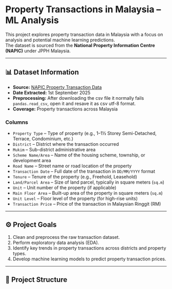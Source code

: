 # Property Transactions in Malaysia – ML Analysis

This project explores property transaction data in Malaysia with a focus on analysis and potential machine learning predictions.  
The dataset is sourced from the **National Property Information Centre (NAPIC)** under JPPH Malaysia.

---

## 📊 Dataset Information

- **Source:** [NAPIC Property Transaction Data](https://napic2.jpph.gov.my/ms/data-transaksi?category=36&id=241)  
- **Date Extracted:** 1st September 2025 
- **Preprocessing:** After downloading the csv file it normally fails `pandas.read_csv`, open it and resave it as csv utf-8 format.
- **Coverage:** Property transactions across Malaysia  

### Columns
- `Property Type` – Type of property (e.g., 1–1½ Storey Semi-Detached, Terrace, Condominium, etc.)  
- `District` – District where the transaction occurred  
- `Mukim` – Sub-district administrative area  
- `Scheme Name/Area` – Name of the housing scheme, township, or development area  
- `Road Name` – Street name or road location of the property  
- `Transaction Date` – Full date of the transaction in `DD/MM/YYYY` format  
- `Tenure` – Tenure of the property (e.g., Freehold, Leasehold)  
- `Land/Parcel Area` – Size of land parcel, typically in square meters (`sq.m`)  
- `Unit` – Unit number of the property (if applicable)  
- `Main Floor Area` – Built-up area of the property in square meters (`sq.m`)  
- `Unit Level` – Floor level of the property (for high-rise units)  
- `Transaction Price` – Price of the transaction in Malaysian Ringgit (RM)  

---

## ⚙️ Project Goals
1. Clean and preprocess the raw transaction dataset.  
2. Perform exploratory data analysis (EDA).  
3. Identify key trends in property transactions across districts and property types.  
4. Develop machine learning models to predict property transaction prices.  

---

## 📂 Project Structure
